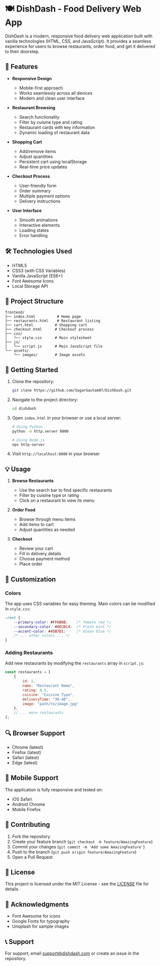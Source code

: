 # 🍽️ DishDash - Food Delivery Web App

DishDash is a modern, responsive food delivery web application built with vanilla technologies (HTML, CSS, and JavaScript). It provides a seamless experience for users to browse restaurants, order food, and get it delivered to their doorstep.

## 🚀 Features

- **Responsive Design**
  - Mobile-first approach
  - Works seamlessly across all devices
  - Modern and clean user interface

- **Restaurant Browsing**
  - Search functionality
  - Filter by cuisine type and rating
  - Restaurant cards with key information
  - Dynamic loading of restaurant data

- **Shopping Cart**
  - Add/remove items
  - Adjust quantities
  - Persistent cart using localStorage
  - Real-time price updates

- **Checkout Process**
  - User-friendly form
  - Order summary
  - Multiple payment options
  - Delivery instructions

- **User Interface**
  - Smooth animations
  - Interactive elements
  - Loading states
  - Error handling

## 🛠️ Technologies Used

- HTML5
- CSS3 (with CSS Variables)
- Vanilla JavaScript (ES6+)
- Font Awesome Icons
- Local Storage API

## 📂 Project Structure

```
frontend/
├── index.html          # Home page
├── restaurants.html    # Restaurant listing
├── cart.html          # Shopping cart
├── checkout.html      # Checkout process
├── css/
│   └── style.css      # Main stylesheet
├── js/
│   └── script.js      # Main JavaScript file
└── assets/
    └── images/        # Image assets
```

## 🚦 Getting Started

1. Clone the repository:
   ```bash
   git clone https://github.com/SagarGautam07/DishDash.git
   ```

2. Navigate to the project directory:
   ```bash
   cd dishdash
   ```

3. Open `index.html` in your browser or use a local server:
   ```bash
   # Using Python
   python -m http.server 8000

   # Using Node.js
   npx http-server
   ```

4. Visit `http://localhost:8000` in your browser

## 💡 Usage

1. **Browse Restaurants**
   - Use the search bar to find specific restaurants
   - Filter by cuisine type or rating
   - Click on a restaurant to view its menu

2. **Order Food**
   - Browse through menu items
   - Add items to cart
   - Adjust quantities as needed

3. **Checkout**
   - Review your cart
   - Fill in delivery details
   - Choose payment method
   - Place order

## 🎨 Customization

### Colors
The app uses CSS variables for easy theming. Main colors can be modified in `style.css`:

```css
:root {
    --primary-color: #FF6B6B;    /* Tomato red */
    --secondary-color: #4ECDC4;  /* Fresh mint */
    --accent-color: #45B7D1;     /* Ocean blue */
    /* ... other colors ... */
}
```

### Adding Restaurants
Add new restaurants by modifying the `restaurants` array in `script.js`:

```javascript
const restaurants = [
    {
        id: 1,
        name: "Restaurant Name",
        rating: 4.5,
        cuisine: "Cuisine Type",
        deliveryTime: "30-40",
        image: "path/to/image.jpg"
    },
    // ... more restaurants
];
```

## 🔍 Browser Support

- Chrome (latest)
- Firefox (latest)
- Safari (latest)
- Edge (latest)

## 📱 Mobile Support

The application is fully responsive and tested on:
- iOS Safari
- Android Chrome
- Mobile Firefox

## 🤝 Contributing

1. Fork the repository
2. Create your feature branch (`git checkout -b feature/AmazingFeature`)
3. Commit your changes (`git commit -m 'Add some AmazingFeature'`)
4. Push to the branch (`git push origin feature/AmazingFeature`)
5. Open a Pull Request

## 📄 License

This project is licensed under the MIT License - see the [LICENSE](LICENSE) file for details.

## 👏 Acknowledgments

- Font Awesome for icons
- Google Fonts for typography
- Unsplash for sample images

## 📞 Support

For support, email support@dishdash.com or create an issue in the repository. 
